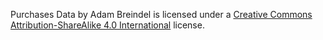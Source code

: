 Purchases Data by Adam Breindel is licensed under a 
[Creative Commons Attribution-ShareAlike 4.0 International][CC-by-SA-4.0]
license.

[CC-by-SA-4.0]: http://creativecommons.org/licenses/by-sa/4.0/
